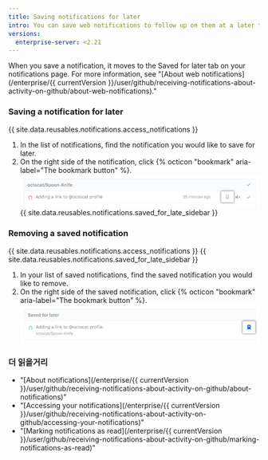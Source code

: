 ```yaml
---
title: Saving notifications for later
intro: You can save web notifications to follow up on them at a later time.
versions:
  enterprise-server: <2.21
---
```


When you save a notification, it moves to the Saved for later tab on your notifications page. For more information, see "[About web notifications](/enterprise/{{ currentVersion }}/user/github/receiving-notifications-about-activity-on-github/about-web-notifications)."

### Saving a notification for later

{{ site.data.reusables.notifications.access_notifications }}
1. In the list of notifications, find the notification you would like to save for later.
1. On the right side of the notification, click
{% octicon "bookmark" aria-label="The bookmark button" %}.
![Button to save a notification](/assets/images/help/notifications/save_notification.png)
{{ site.data.reusables.notifications.saved_for_late_sidebar }}

### Removing a saved notification

{{ site.data.reusables.notifications.access_notifications }}
{{ site.data.reusables.notifications.saved_for_late_sidebar }}
1. In your list of saved notifications, find the saved notification you would like to remove.
1. On the right side of the saved notification, click {% octicon "bookmark" aria-label="The bookmark button" %}. ![Button to remove saved notification](/assets/images/help/notifications/remove-saved-notification.png)

### 더 읽을거리

- "[About notifications](/enterprise/{{ currentVersion }}/user/github/receiving-notifications-about-activity-on-github/about-notifications)"
- "[Accessing your notifications](/enterprise/{{ currentVersion }}/user/github/receiving-notifications-about-activity-on-github/accessing-your-notifications)"
- "[Marking notifications as read](/enterprise/{{ currentVersion }}/user/github/receiving-notifications-about-activity-on-github/marking-notifications-as-read)"
